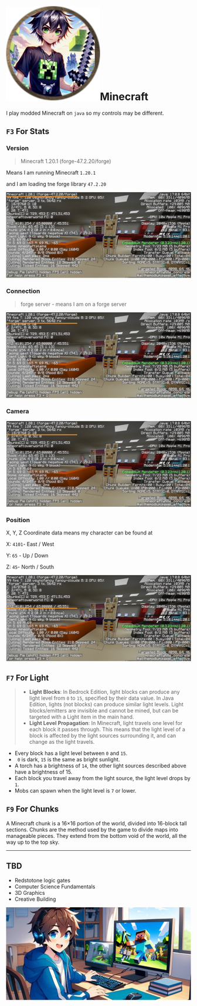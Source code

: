 # ![token_1](./assets/token_1.png)Minecraft



I play modded Minecraft on `java` so my controls may be different.



## `F3` For Stats

### Version

>   Minecraft 1.20.1 (forge-47.2.20/forge)

Means I am running Minecraft `1.20.1`

and I am loading tne forge library `47.2.20`

![1 Version](./assets/1%20Version.jpg)

### Connection

>   forge server - means I am on a forge server

![3 Connection](./assets/3%20Connection.jpg)

### Camera

![4 Camera](./assets/4%20Camera.jpg)

### Position

X, Y, Z Coordinate data means my character can be found at

X:  `4101`- East / West

Y: `65` - Up / Down

Z: `45`- North / South

![8 Position](./assets/8%20Position.jpg)

## `F7` For Light

>   -   **Light Blocks**: In Bedrock Edition, light blocks can produce any light level from `0` to `15`, specified by their data value. In Java Edition, lights (not blocks) can produce similar light levels. Light blocks/emitters are invisible and cannot be mined, but can be targeted with a Light item in the main hand.
>   -   **Light Level Propagation**: In Minecraft, light travels one level for each block it passes through. This means that the light level of a block is affected by the light sources surrounding it, and can change as the light travels.



-   Every block has a light level between `0` and `15`.
-   ` 0` is dark, `15` is the same as bright sunlight.
-   A torch has a brightness of `14`, the other light sources described above have a brightness of 15.
-   Each block you travel away from the light source, the light level drops by `1`.
-   Mobs can spawn when the light level is `7` or lower.





## `F9` For Chunks

A Minecraft chunk is a 16×16 portion of the world, divided into 16-block tall sections. Chunks are the method used by the game to divide maps into manageable pieces. They extend from the bottom void of the world, all the way up to the top sky.



----

## TBD

-   Redstotone logic gates
-   Computer Science Fundamentals
-   3D Graphics
-   Creative Building



![IMG_0845](./assets/IMG_0845.JPG)